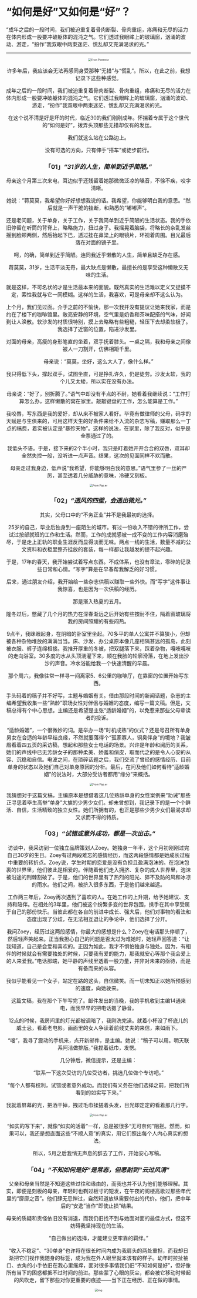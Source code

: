 # “如何是好”又如何是“好”？

“成年之后的一段时间，我们被迫重复着骨肉断裂、骨肉重组，疼痛和无尽的活力在体内形成一股要冲破躯体的混沌之气。它们透过我眼眸上的玻璃窗，汹涌的波动、游走，“扮作”我双眼中两束迷茫、慌乱却又充满渴求的光。”





------



<center><img src="_images/640-20200206234557100.jpeg" alt="From Pinterest" style="zoom:50%;" />



许多年后，我应该会无法再感同身受那种“无措”与“慌乱”。所以，在此之前，我想记录下这些种感觉。

成年之后的一段时间，我们被迫重复着骨肉断裂、骨肉重组，疼痛和无尽的活力在体内形成一股要冲破躯体的混沌之气。它们透过我眼眸上的玻璃窗，汹涌的波动、游走，“扮作”我双眼中两束迷茫、慌乱却又充满渴求的光。

在这个说不清是好是坏的时代，临近30的我们刚刚成年。怀揣着专属于这个世代的“如何是好”，拨弄头顶那些无措却仅有的发丝。

我们就这么站在公路边上。

没有可选的方向，只有伸手“搭车”或徒步前行。



### **「01」*“31岁的人生，简单到近乎简陋。”***



母亲这个月第三次来电，耳边似乎还残留着她那微微泛凉的嗓音，不徐不疾，咬字清晰。

她说：”蒋莫莫，我希望你好好想想我说的话。我希望，你能够明白我的意思。“然后就是一声干脆的挂断，和熟悉的”嘟嘟声“。

还是老问题，关于单身，关于工作，关于我简单到近乎简陋的生活状态。我的手依旧停留在听筒的背脊上，略略施力，扭过身子。我摇晃着脑袋，将略长的杂乱发丝摇到脸颊两侧，然后抬起下巴，透过挂在鼻梁上的眼镜片，环视着周围。目光最后落在对面的镜子里。

呵，的确，简单到近乎简陋。连同我近乎懒散的人生，简单且缺乏存在感。

蒋莫莫，31岁，生活平淡无奇，最大缺点是懒散，最擅长的是享受这种懒散又无味的生活。

就是这样，不可名状的才是生活最本来的面貌。既然真实的生活难以定义又捉摸不定，索性我就与它一同模糊。这样的生活，我喜欢，可是母亲却不这么认为。



上个月，我们见过面。介于之前的不愉快，那一次我并没有提议让她来我家，而是约在了楼下的咖啡馆里。敞亮安静的环境，空气里是奶香和茶味配搭的气味，好闻到让人涣散。软沙发的材质很特别，摸上去略略有些粗糙，轻压下去却柔软极了。我选择了近窗的位置，陷进沙发里。

对面的母亲，高瘦的身形笔直的坐着，双手抚着膝头。一桌之隔，我和母亲之间像被人一刀割开，仿佛相距千里。

母亲说：“莫莫，坐好，这么大人了，像什么样。”

我只得低下头，撑起双手，试图坐直，可是挣扎许久，仍是徒劳。沙发太软，我的个儿又太矮，所以实在没有办法。

母亲说：“好了，别折腾了。”语气中却没有半点的不耐，她看着我继续说：“工作打算怎么办，这样懒散的窝在家里。敲敲键盘的工作，怎么能算是工作。” 

我咬唇，写东西是我的爱好，却从来不被家人看好。毕竟有做律师的父母，码字的天赋是与生俱来的，可用这样天生的好条件来给不入流的杂志写稿，赚取那么一丁点的稿费，着实被认定是“暴殄天物”。这样的说法，在家里，除了我反对，似乎是全票通过了的。



我低头不语。于是，接下来的2个半小时，我只是盯着她开开合合的双唇，双耳却全然失控一般，没听进一点声音。结果，这次的见面同样不欢而散。

母亲走过我身边，低声说“我希望，你能够明白我的意思。”语气里参了一丝的严厉，甚至透着几分威胁的意味，冷硬又刻板。



<center><img src="_images/640-20200206234531158.jpeg" alt="From Pap.er" style="zoom:50%;" />



### **「02」*“透风的四壁，会透出微光。”***



其实，父母口中的“不务正业”并不是我最初的选择。

25岁的自己，毕业后独身到一座陌生的城市。有过一份收入不错的律所工作，尝试过按部就班的工作和生活。然而，工作的成就感被一成不变的工作内容消磨殆尽，于是走上正轨的职业生涯反而显得淡而无味。两点一线的生活，数量不减的公文资料和衣柜里整齐挂放的套装，每一样都让我越发的提不起兴趣。

于是，17年的春天，我开始尝试着写点东西。不成体系，也没有章法，零碎的记录些日常和心情。“写字”算是在早春帮我解乏的好习惯。

后来，通过朋友介绍，我开始给一些杂志供稿以赚取一些外快。而“写字”这件事让我惊喜，也是因为一次供稿的经历。

那是渐入热夏的五月。

隆冬过后，憋藏了几个月的热力在深春渐远之后开始有些按耐不住，隔着窗玻璃将我的房间照耀的有些闷热。

9点半，我眯眼起身，在阴暗的卧室里坐起。70多平的单人公寓并不算狭小，但却被各种杂物堆放的满满当当。床、沙发、办公桌原本像几座相隔甚远的孤岛，此刻被衣服、裤子连绵相接。我推开厚重的冬被，把双腿落下来，踩着杂物，嘎吱嘎吱的走向浴室。30多度的水从头顶浇灌下来，顺在我脸的轮廓滑落，在地上发出沙沙的声音。冷水浴能给我一个快速清醒的早晨。

那个周六，我像往常一样寻一间离家5、6公里的咖啡厅，在靠窗的位置开始写东西。



手头码着的稿子并不好写，主题与婚姻有关。借由那段时间的新闻话题，杂志的主编希望我收集一些“熟龄”职场女性对伴侣与婚姻的态度，编写一篇文稿。但是，文稿总得有个中心思想。主编还是希望是主张“适龄婚姻”的，以免惹来那些父母辈读者的投诉。

“适龄婚姻”，一个很微妙的词。是举办一场“时机成熟”的仪式？还是号召所有单身男女在合适的年龄早结良缘，不然就要落得个“孤家寡人，铜臭伴身”的境地？我皱眉看着四五页的采访稿，想起和那些女士电话的场景。兴许是年龄和阅历的关系，她们的声线中已无芳龄女子的那种柔美、娇羞和俏皮，取而代之的是令人心安的从容、沉稳和自信。电波之间，在琐碎话题之后，我们交流了曾经的感情经历、目前单身的状态以及她们自己对单身原因的分析。最后，在问及他们如何看待“适龄婚姻”的说法时，大部分受访者都用“缘分”来概括。



<center><img src="_images/640-20200206234648981.jpeg" alt="From Pap.er" style="zoom:50%;" />



我猜想对于这篇文稿，主编原本是想借着这几位熟龄单身的女性案例来“劝诫”那些正寻思着毕生高举“单身”大旗的少男少女们。却未曾想到，我记录下的是一个个鲜活、自信，生活精致的独立女性。她们所拥有的，也正是那些少男少女们最渴求却又求而不得的特质。



### **「03」*“试错或意外成功，都是一次出击。”***



访谈中，我采访到一位独立品牌策划人Zoey。她独身一年半，这个月初刚刚过完自己30岁的生日。Zoey有过两段难忘的感情经历，而这两段感情都是她成长过程中重要的转折点。Zoey说，学生时期的恋爱是没有负担且盈满泡沫的。在泡沫包裹的世界里，他们彼此是相爱的。伴随着他们走入拥挤、复杂的成人世界里，泡沫被沿途的荆棘割破了。于是，他们的世界里有了热烈的阳光、猝不及防的风和冰凉的雨水。他们之间，被挤入很多东西，于是他们越来越远。

工作两三年后，Zoey再次遇到了喜欢的人。在她工作的上升期，给予她建议、支持和陪伴。在相处的3年里，他们被这个纷繁多变的世界包围，携手在其中享受属于自己的那份快乐。当彼此都在各自的前进中成长、强大后，他们对事物的看法和态度出现了分歧，在无法相互退让的争论中，他们选择了分开。

我问Zoey，经历过这两段感情，你最大的感想是什么？Zoey在电话那头停顿了，然后轻声笑起来。正当我担心自己的问题是否太过为难她时，她轻声回答道：“让我知道，自己是会爱和喜欢的。正因为如此，我才不惧怕独身与独处。因为，有相伴的时候就会有需要独处的时候，只要我有爱的能力，那我就安心等那个我会爱上的人来爱我。”电话那端，她平静的声线里透着一股力量，并非对未来的亟待，而是有备而来的从容。

我似乎能看见一个女子，站定在路的这头，自信微笑。而一切未知正以她所预感到的速度，向她驶来。

这篇文稿，我在那个下午写完了。邮件发出的当晚，我的手机收到主编14通来电，而我早早的把电话摁了静音。

12点的时候，我房间里的灯光都被调暗了，我刚洗完澡。就着小杯没了杯底儿的威士忌，看着老电影。画面里的女人争读着前线丈夫的来信，来如雨下。

“嗖”，我寻了震动的手机来，点开新邮件，是主编。她说：“稿子可以用。明天联系阿洁做排版。”我捏着纸巾，发愣。



几分钟后，微信提示，还是主编：

“联系一下这次受访的几位受访者，挑选几位做个专访吧。”

“每个人都有权利，试错或者意外成功。而我们有义务在他们选择之前，把我们所看到的如实写下来。”

我就着屏幕的光，把酒干掉，拽过毛巾揉搓着头发，目光却定定的看着那几行字。



<center><img src="_images/640-20200206234719265.jpeg" alt="From Pap.er" style="zoom:50%;" />



“如实的写下来”，就像“如实的活着”一样，总是被很多“无可奈何”阻拦。然而，如果可以，我还是想直面这些“不顺人意”的真实，用它们照出每个人内心真实的想法。

所以，5月之后我悄无声息的辞去了工作，开始安心写稿。







### **「04」*“不知如何是好”是常态，但愿耐到“云过风清”***



父亲和母亲当然是不知道这些过往和缘由的，而我也并不认为他们能够理解。其实，即便是刻板的母亲，年轻时也剃过板寸的短发，在午夜的阁楼高歌过那些年代里的“靡靡之音”。他们肆无忌惮过，自然知道放纵需要付出的代价。他们，把中年后的“安逸”当作“即使止损”结果。

母亲的质疑和责怪依旧没有消退，而我仍旧找不到与她面对面的最佳方式，但这不妨碍我坚持现在的生活。

“自己做出的选择，才能建立更牢靠的羁绊。”

“收入不稳定”、“30单身”也许将在很长时间内成为我肩头的两处重担，而我却日渐把它们视作我随身的标签，成为我在外人眼里就本该有的样子。幼年时拉扯袖口、衣角的小手依旧在我心里瘙痒，面对很多事情我仍旧“不知如何是好”，但好像所有当下的困惑都抵不过时间的前进。那些蒙了心眼的灰尘，都会被它移动时带起的风吹走，留下那些对你更重要的痕迹——当下正在经历、正在做的事情。



<center><img src="_images/640-20200206234750380.jpeg" alt="img" style="zoom:50%;" />





